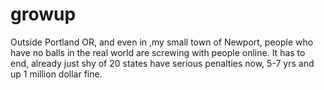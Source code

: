 # growup
Outside Portland OR, and even in ,my small town of Newport, people who have no balls in the real world are screwing with people online. It has to end, already just shy of 20 states have serious penalties now, 5-7 yrs and up 1 million dollar fine.
